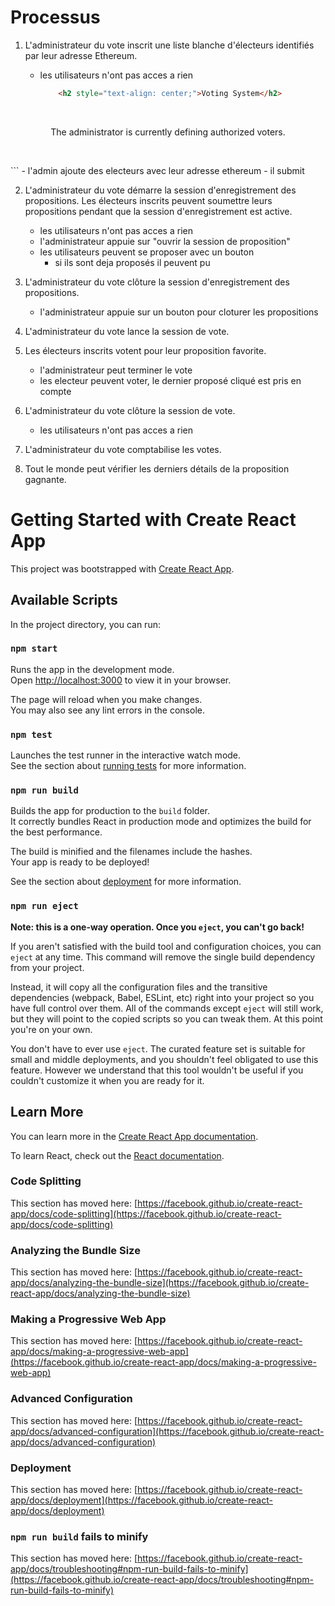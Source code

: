 # Processus

1. L'administrateur du vote inscrit une liste blanche d'électeurs identifiés par leur adresse Ethereum.

	- les utilisateurs n'ont pas acces a rien
		```html
			<h2 style="text-align: center;">Voting System</h2>
<p>&nbsp;</p>
<p style="text-align: center;">The administrator is currently defining authorized voters.</p>
<p>&nbsp;</p>
		```
	- l'admin ajoute des electeurs avec leur adresse ethereum
		- il submit

2. L'administrateur du vote démarre la session d'enregistrement des propositions.
Les électeurs inscrits peuvent soumettre leurs propositions pendant que la session d'enregistrement est active.

	- les utilisateurs n'ont pas acces a rien
	- l'administrateur appuie sur "ouvrir la session de proposition"
	- les utilisateurs peuvent se proposer avec un bouton
		- si ils sont deja proposés il peuvent pu

3. L'administrateur du vote clôture la session d'enregistrement des propositions.

	- l'administrateur appuie sur un bouton pour cloturer les propositions

4. L'administrateur du vote lance la session de vote.
5. Les électeurs inscrits votent pour leur proposition favorite.
	- l'administrateur peut terminer le vote
	- les electeur peuvent voter, le dernier proposé cliqué est pris en compte
6. L'administrateur du vote clôture la session de vote.
	- les utilisateurs n'ont pas acces a rien
7. L'administrateur du vote comptabilise les votes.
8. Tout le monde peut vérifier les derniers détails de la proposition gagnante.


# Getting Started with Create React App

This project was bootstrapped with [Create React App](https://github.com/facebook/create-react-app).

## Available Scripts

In the project directory, you can run:

### `npm start`

Runs the app in the development mode.\
Open [http://localhost:3000](http://localhost:3000) to view it in your browser.

The page will reload when you make changes.\
You may also see any lint errors in the console.

### `npm test`

Launches the test runner in the interactive watch mode.\
See the section about [running tests](https://facebook.github.io/create-react-app/docs/running-tests) for more information.

### `npm run build`

Builds the app for production to the `build` folder.\
It correctly bundles React in production mode and optimizes the build for the best performance.

The build is minified and the filenames include the hashes.\
Your app is ready to be deployed!

See the section about [deployment](https://facebook.github.io/create-react-app/docs/deployment) for more information.

### `npm run eject`

**Note: this is a one-way operation. Once you `eject`, you can't go back!**

If you aren't satisfied with the build tool and configuration choices, you can `eject` at any time. This command will remove the single build dependency from your project.

Instead, it will copy all the configuration files and the transitive dependencies (webpack, Babel, ESLint, etc) right into your project so you have full control over them. All of the commands except `eject` will still work, but they will point to the copied scripts so you can tweak them. At this point you're on your own.

You don't have to ever use `eject`. The curated feature set is suitable for small and middle deployments, and you shouldn't feel obligated to use this feature. However we understand that this tool wouldn't be useful if you couldn't customize it when you are ready for it.

## Learn More

You can learn more in the [Create React App documentation](https://facebook.github.io/create-react-app/docs/getting-started).

To learn React, check out the [React documentation](https://reactjs.org/).

### Code Splitting

This section has moved here: [https://facebook.github.io/create-react-app/docs/code-splitting](https://facebook.github.io/create-react-app/docs/code-splitting)

### Analyzing the Bundle Size

This section has moved here: [https://facebook.github.io/create-react-app/docs/analyzing-the-bundle-size](https://facebook.github.io/create-react-app/docs/analyzing-the-bundle-size)

### Making a Progressive Web App

This section has moved here: [https://facebook.github.io/create-react-app/docs/making-a-progressive-web-app](https://facebook.github.io/create-react-app/docs/making-a-progressive-web-app)

### Advanced Configuration

This section has moved here: [https://facebook.github.io/create-react-app/docs/advanced-configuration](https://facebook.github.io/create-react-app/docs/advanced-configuration)

### Deployment

This section has moved here: [https://facebook.github.io/create-react-app/docs/deployment](https://facebook.github.io/create-react-app/docs/deployment)

### `npm run build` fails to minify

This section has moved here: [https://facebook.github.io/create-react-app/docs/troubleshooting#npm-run-build-fails-to-minify](https://facebook.github.io/create-react-app/docs/troubleshooting#npm-run-build-fails-to-minify)
